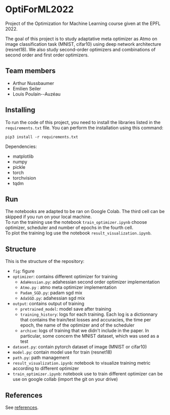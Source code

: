 # OptiForML2022

Project  of the Optimization for Machine Learning course given at the EPFL 2022.

The goal of this project is to study adaptative meta optimizer as Atmo on image classification task (MNIST, cifar10) using deep network architecture (resnet18). We also study second-order optimizers and combinations of second order and first order optimizers.

## Team members

- Arthur Nussbaumer
- Emilien Seiler
- Louis Poulain--Auzéau

## Installing

To run the code of this project, you need to install the libraries listed in
the `requirements.txt` file. You can perform the installation using this
command:
```
pip3 install -r requirements.txt
```
Dependencies:
- matplotlib
- numpy
- pickle
- torch
- torchvision
- tqdm

## Run

The notebooks are adapted to be ran on Google Colab. The third cell can be skipped if you run on your local machine.  
To run the training use the notebook `train_optimizer.ipynb` choose optimizer, scheduler and number of epochs in the fourth cell.  
To plot the training log use the notebook `result_visualization.ipynb`.

## Structure

This is the structure of the repository:

- `fig`: figure
- `optimizer`: contains different optimizer for training
  - `AdaHessian.py`: adahessian second order optimizer implementation
  - `Atmo.py` : atmo meta optimizer implementation
  - `Padam_SGD.py`: padam sgd mix
  - `AdaSGD.py`: adahessian sgd mix
- `output`: contains output of training
  - `pretrained_model`: model save after training
  - `training_history`: logs for each training. Each log is a dictionnary that contains the train/test losses and accuracies, the time per epoch, the name of the optimizer and of the scheduler
  - `archive`: logs of training that we didn't include in the paper. In particular, some concern the MNIST dataset, which was used as a test
- `dataset.py`: contain pytorch dataset of image (MNIST or cifar10)
- `model.py`: contain model use for train (resnet18)
- `path.py`: path management
- `result_visualization.ipynb`: notebook to visualize training metric according to different optimizer
- `train_optimizer.ipynb`: notebook use to train different optimizer can be use on google collab (import the git on your drive)

## References

See [references](references.md).
